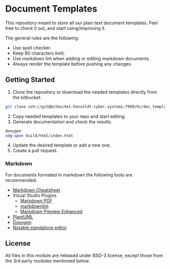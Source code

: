 # Document Templates

This repository meant to store all our plain text document templates.
Feel free to check it out, and start using/improving it.

The general rules are the following:

* Use spell checker.
* Keep 80 characters limit.
* Use markdown lint when adding or editing markdown documents.
* Always render the template before pushing any changes.

## Getting Started

1. Clone the repository or download the needed templates directly from the
    bitbucket.

```bash
git clone ssh://git@bitbucket.hensoldt-cyber.systems:7999/hc/doc_templates.git
```

2. Copy needed templates to your repo and start editing.
3. Generate documentation and check the results.

```bash
doxygen
xdg-open build/html/index.html
```

4. Update the desired template or add a new one.
5. Create a pull request.

### Markdown

For documents formated in markdown the following tools are recommended:

* [Markdown Cheatsheet](https://github.com/adam-p/markdown-here/wiki/Markdown-Cheatsheet)
* Visual Studio Plugins
  * [Markdown PDF](https://marketplace.visualstudio.com/items?itemName=yzane.markdown-pdf)
  * [markdownlint](https://marketplace.visualstudio.com/items?itemName=DavidAnson.vscode-markdownlint)
  * [Markdown Preview Enhanced](https://marketplace.visualstudio.com/items?itemName=shd101wyy.markdown-preview-enhanced)
* [PlantUML](https://marketplace.visualstudio.com/items?itemName=jebbs.plantuml)
* [Doxygen](http://doxygen.nl/)
* [Notable standalone editor](https://notable.md/)

## License

All files in this module are released under BSD-3 license, except those from
the 3rd party modules mentioned below.



